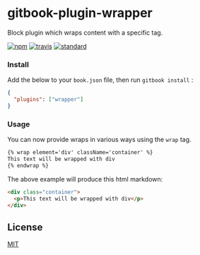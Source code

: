 # gitbook-plugin-wrapper

Block plugin which wraps content with a specific tag.

[![npm][npm-image]][npm-url]
[![travis][travis-image]][travis-url]
[![standard][standard-image]][standard-url]

[npm-image]: https://img.shields.io/npm/v/gitbook-plugin-wrapper.svg?style=flat-square
[npm-url]: https://www.npmjs.com/package/gitbook-plugin-wrapper
[travis-image]: https://img.shields.io/travis/dbachko/gitbook-plugin-wrapper.svg?style=flat-square
[travis-url]: https://travis-ci.org/dbachko/gitbook-plugin-wrapper
[standard-image]: https://img.shields.io/badge/code%20style-standard-brightgreen.svg?style=flat-square
[standard-url]: http://npm.im/standard


### Install

Add the below to your `book.json` file, then run `gitbook install` :

```json
{
  "plugins": ["wrapper"]
}
```

### Usage

You can now provide wraps in various ways using the `wrap` tag.

```markdown
{% wrap element='div' className='container' %}
This text will be wrapped with div
{% endwrap %}
```
The above example will produce this html markdown:

 
``` html
<div class="container">
  <p>This text will be wrapped with div</p>
</div>
```

## License

[MIT](LICENSE.md)
